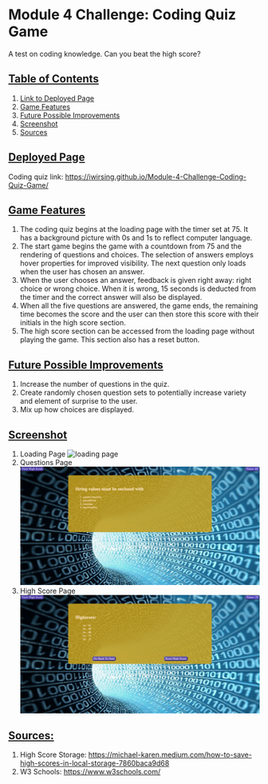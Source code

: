 # Module 4 Challenge: Coding Quiz Game
A test on coding knowledge. Can you beat the high score?

## <u>Table of Contents</u>
1. [Link to Deployed Page](#deployed-page)
2. [Game Features](#game-features)
3. [Future Possible Improvements](#future-possible-improvements)
4. [Screenshot](#screenshot)
5. [Sources](#sources) 

## <u>Deployed Page</u>

Coding quiz link: https://iwirsing.github.io/Module-4-Challenge-Coding-Quiz-Game/ 

## <u>Game Features</u> 
1. The coding quiz begins at the loading page with the timer set at 75. It has a background picture with 0s and 1s to reflect computer language.
2. The start game begins the game with a countdown from 75 and the rendering of questions and choices. The selection of answers employs hover properties for improved visibility. The next question only loads when the user has chosen an answer.
3. When the user chooses an answer, feedback is given right away: right choice or wrong choice. When it is wrong, 15 seconds is deducted from the timer and the correct answer will also be displayed.
4. When all the five questions are answered, the game ends, the remaining time becomes the score and the user can then store this score with their initials in the high score section. 
5. The high score section can be accessed from the loading page without playing the game. This section also has a reset button.

## <u>Future Possible Improvements</u>
1. Increase the number of questions in the quiz.
2. Create randomly chosen question sets to potentially increase variety and element of surprise to the user.
3. Mix up how choices are displayed.


## <u>Screenshot</u>
1. Loading Page
![loading page](./Assets/images/loading%20page.png)
2. Questions Page
![questions page](./Assets/images/question%20page.png)
3. High Score Page
![high score](./Assets/images/high%20score%20page.png)

## <u>Sources:</u>

1. High Score Storage: https://michael-karen.medium.com/how-to-save-high-scores-in-local-storage-7860baca9d68
2. W3 Schools: https://www.w3schools.com/

